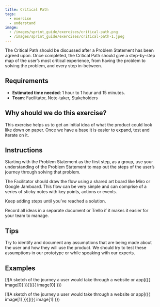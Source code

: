 ```yaml
---
title: Critical Path
tags:
  - exercise
  - understand
image:
  - /images/sprint_guide/exercises/critical-path.png
  - /images/sprint_guide/exercises/critical-path-1.jpeg
---
```

The Critical Path should be discussed after a Problem Statement has been agreed
upon. Once completed, the Critical Path should give a step-by-step map of the
user’s most critical experience, from having the problem to solving the
problem, and every step in-between.

## Requirements
- **Estimated time needed**: 1 hour to 1 hour and 15 minutes.
- **Team**: Facilitator, Note-taker, Stakeholders

## Why should we do this exercise?

This exercise helps us to get an initial idea of what the product could look
like down on paper. Once we have a base it is easier to expand, test and
iterate on it.

## Instructions

Starting with the Problem Statement as the first step, as a group, use your
understanding of the Problem Statement to map out the steps of the user’s
journey through solving that problem.

The Facilitator should draw the flow using a shared art board like Miro or
Google Jamboard. This flow can be very simple and can comprise of a series of
sticky notes with key points, actions or events.

Keep adding steps until you’ve reached a solution.

Record all ideas in a separate document or Trello if it makes it easier for your team to manage.

## Tips

Try to identify and document any assumptions that are being made about the user
and how they will use the product. We should try to test these assumptions in
our prototype or while speaking with our experts.

## Examples
[![A sketch of the journey a user would take through a website or app]({{ image[0] }})]({{ image[0] }})

[![A sketch of the journey a user would take through a website or app]({{ image[1] }})]({{ image[1] }})
